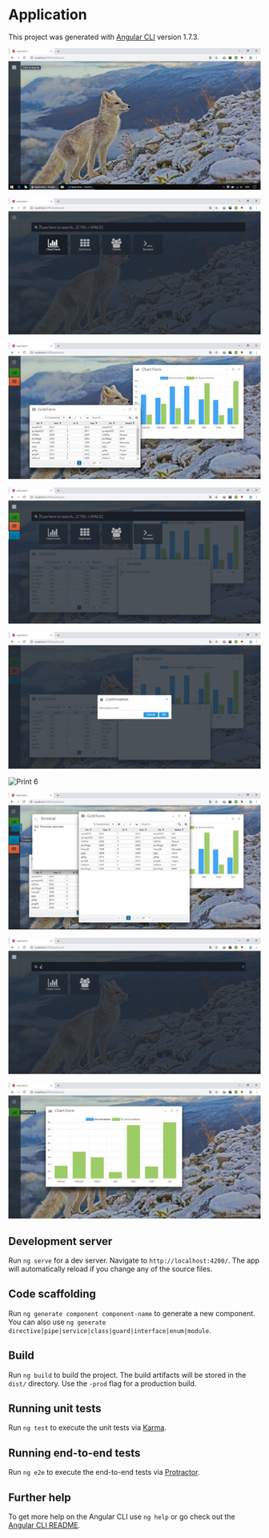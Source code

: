 # Application

This project was generated with [Angular CLI](https://github.com/angular/angular-cli) version 1.7.3.

![Print 1](https://raw.githubusercontent.com/JeffersonLupinacci/WebDesktopApplicationConcept/master/prints/print1.jpg)

![Print 2](https://raw.githubusercontent.com/JeffersonLupinacci/WebDesktopApplicationConcept/master/prints/print2.jpg)

![Print 3](https://raw.githubusercontent.com/JeffersonLupinacci/WebDesktopApplicationConcept/master/prints/print3.jpg)

![Print 4](https://raw.githubusercontent.com/JeffersonLupinacci/WebDesktopApplicationConcept/master/prints/print4.jpg)

![Print 5](https://raw.githubusercontent.com/JeffersonLupinacci/WebDesktopApplicationConcept/master/prints/print5.jpg)

![Print 6](https://raw.githubusercontent.com/JeffersonLupinacci/WebDesktopApplicationConcept/master/prints/print6.jpg)

![Print 7](https://raw.githubusercontent.com/JeffersonLupinacci/WebDesktopApplicationConcept/master/prints/print7.jpg)

![Print 8](https://raw.githubusercontent.com/JeffersonLupinacci/WebDesktopApplicationConcept/master/prints/print8.jpg)

![Print 9](https://raw.githubusercontent.com/JeffersonLupinacci/WebDesktopApplicationConcept/master/prints/print9.jpg)

## Development server

Run `ng serve` for a dev server. Navigate to `http://localhost:4200/`. The app will automatically reload if you change any of the source files.

## Code scaffolding

Run `ng generate component component-name` to generate a new component. You can also use `ng generate directive|pipe|service|class|guard|interface|enum|module`.

## Build

Run `ng build` to build the project. The build artifacts will be stored in the `dist/` directory. Use the `-prod` flag for a production build.

## Running unit tests

Run `ng test` to execute the unit tests via [Karma](https://karma-runner.github.io).

## Running end-to-end tests

Run `ng e2e` to execute the end-to-end tests via [Protractor](http://www.protractortest.org/).

## Further help

To get more help on the Angular CLI use `ng help` or go check out the [Angular CLI README](https://github.com/angular/angular-cli/blob/master/README.md).

